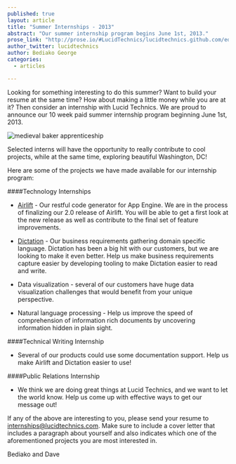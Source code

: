 ```yaml
---
published: true
layout: article
title: "Summer Internships - 2013"
abstract: "Our summer internship program begins June 1st, 2013."
prose_link: "http://prose.io/#LucidTechnics/lucidtechnics.github.com/edit/master/_posts/articles/2013-05-09-internships-summer-2013.md"
author_twitter: lucidtechnics
author: Bediako George
categories: 
  - articles

---
```


Looking for something interesting to do this summer?  Want to build your resume at the same time? How about making a little money while you are at it?  Then consider an internship with Lucid Technics.  We are proud to announce our 10 week paid summer internship program beginning June 1st, 2013.

![medieval baker apprenticeship](https://raw.github.com/LucidTechnics/lucidtechnics.github.com/master/images/Apprenticeship.jpg)

Selected interns will have the opportunity to really contribute to cool projects, while at the same time, exploring beautiful Washington, DC!

Here are some of the projects we have made available for our internship program:

####Technology Internships
* [Airlift](http://lucidtechnics.github.com/projects/airlift.html) - Our restful code generator for App Engine. We are in the process of finalizing our 2.0 release of Airlift.  You will be able to get a first look at the new release as well as contribute to the final set of feature improvements.

* [Dictation](http://lucidtechnics.github.com/projects/dictation.html) - Our business requirements gathering domain specific language. Dictation has been a big hit with our customers, but we are looking to make it even better.  Help us make business requirements capture easier by developing tooling to make Dictation easier to read and write.

* Data visualization - several of our customers have huge data visualization challenges that would benefit from your unique perspective.

* Natural language processing - Help us improve the speed of comprehension of information rich documents by uncovering information hidden in plain sight.

####Technical Writing Internship
* Several of our products could use some documentation support.  Help us make Airlift and Dictation easier to use!

####Public Relations Internship
* We think we are doing great things at Lucid Technics, and we want to let the world know.  Help us come up with effective ways to get our message out!

If any of the above are interesting to you, please send your resume to [internships@lucidtechnics.com](mailto:internships@lucidtechnics.com).  Make sure to include a cover letter that includes a paragraph about yourself and also indicates which one of the aforementioned projects you are most interested in.

Bediako and Dave
